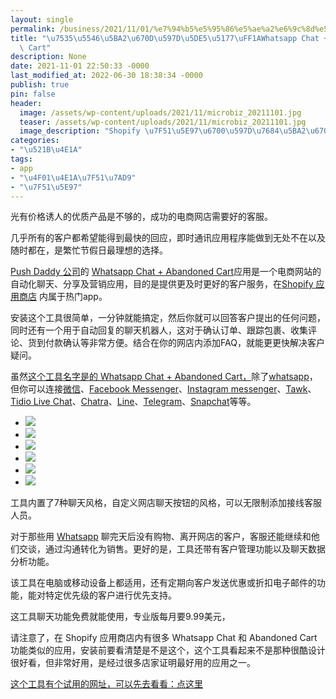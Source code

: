 ```yaml
---
layout: single
permalink: /business/2021/11/01/%e7%94%b5%e5%95%86%e5%ae%a2%e6%9c%8d%e5%a5%bd%e5%b7%a5%e5%85%b7%ef%bc%9awhatsapp-chat-abandoned-cart/
title: "\u7535\u5546\u5BA2\u670D\u597D\u5DE5\u5177\uFF1AWhatsapp Chat + Abandoned\
  \ Cart"
description: None
date: 2021-11-01 22:50:33 -0000
last_modified_at: 2022-06-30 18:38:34 -0000
publish: true
pin: false
header:
  image: /assets/wp-content/uploads/2021/11/microbiz_20211101.jpg
  teaser: /assets/wp-content/uploads/2021/11/microbiz_20211101.jpg
  image_description: "Shopify \u7F51\u5E97\u6700\u597D\u7684\u5BA2\u670D\u5DE5\u5177"
categories:
- "\u521B\u4E1A"
tags:
- app
- "\u4F01\u4E1A\u7F51\u7AD9"
- "\u7F51\u5E97"
---
```

光有价格诱人的优质产品是不够的，成功的电商网店需要好的客服。

几乎所有的客户都希望能得到最快的回应，即时通讯应用程序能做到无处不在以及随时都在，是繁忙节假日最理想的选择。

[Push Daddy 公司](https://pushdaddy.com)的 [Whatsapp Chat + Abandoned Cart](https://apps.shopify.com/whatsapp-chat-for-support)应用是一个电商网站的自动化聊天、分享及营销应用，目的是提供更及时更好的客户服务，在[Shopify 应用商店](https://apps.shopify.com) 内属于热门app。

安装这个工具很简单，一分钟就能搞定，然后你就可以回答客户提出的任何问题，同时还有一个用于自动回复的聊天机器人，这对于确认订单、跟踪包裹、收集评论、货到付款确认等非常方便。结合在你的网店内添加FAQ，就能更更快解决客户疑问。

虽然[这个工具名字是的 Whatsapp Chat + Abandoned Cart，](https://apps.shopify.com/whatsapp-chat-for-support)除了[whatsapp](https://www.whatsapp.com)，但你可以连接[微信](https://www.wechat.com)、[Facebook Messenger](https://www.messenger.com)、[Instagram messenger](https://about.instagram.com/features/direct)、[Tawk](https://www.tawk.to)、[Tidio Live Chat](https://www.tidio.com)、[Chatra](https://chatra.com)、[Line](https://line.me/en/)、[Telegram](https://telegram.org)、[Snapchat](https://www.snapchat.com)等等。

* ![](/assets/wp-content/uploads/2021/11/20211101-2-806x1024.jpg)
* ![](/assets/wp-content/uploads/2021/11/20211101-6-768x1024.jpg)
* ![](/assets/wp-content/uploads/2021/11/20211101-5-768x1024.jpg)
* ![](/assets/wp-content/uploads/2021/11/20211101-4-768x1024.jpg)
* ![](/assets/wp-content/uploads/2021/11/20211101-3-768x1024.jpg)
* ![](/assets/wp-content/uploads/2021/11/20211101-1-768x1024.jpg)

工具内置了7种聊天风格，自定义网店聊天按钮的风格，可以无限制添加接线客服人员。

对于那些用 [Whatsapp](https://www.whatsapp.com) 聊完天后没有购物、离开网店的客户，客服还能继续和他们交谈，通过沟通转化为销售。更好的是，工具还带有客户管理功能以及聊天数据分析功能。

该工具在电脑或移动设备上都适用，还有定期向客户发送优惠或折扣电子邮件的功能，能对特定优先级的客户进行优先支持。

这工具聊天功能免费就能使用，专业版每月要9.99美元，

请注意了，在 Shopify 应用商店内有很多 Whatsapp Chat 和 Abandoned Cart 功能类似的应用，安装前要看清楚是不是这个，这个工具看起来不是那种很酷设计很好看，但非常好用，是经过很多店家证明最好用的应用之一。

[这个工具有个试用的网址，可以先去看看：点这里](https://pushdaddy2.myshopify.com/?_bt=eyJfcmFpbHMiOnsibWVzc2FnZSI6IkJBaEpJaDF3ZFhOb1pHRmtaSGt5TG0xNWMyaHZjR2xtZVM1amIyMEdPZ1pGVkE9PSIsImV4cCI6IjIwMjEtMTEtMDFUMjM6NDI6MTcuNzgwWiIsInB1ciI6InBlcm1hbmVudF9wYXNzd29yZF9ieXBhc3MifX0%3D--970efd254c310b30ae19c29bfd36c8f0329155b4)
